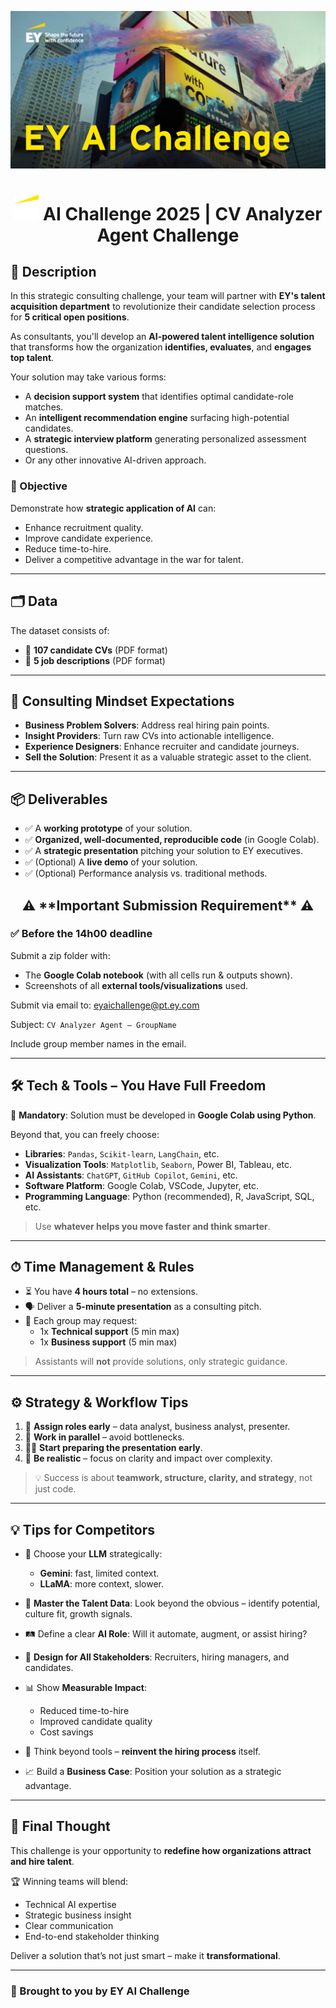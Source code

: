 ![alt text](https://github.com/EYAIChallenge/Overview/blob/main/Banner-EY-1280x640.jpg "EY AI Challenge")

<h1 align="center"> <img src="https://github.com/EYAIChallenge/Overview/blob/main/EY_Logo_Beam_RGB_White_Yellow.png" width="40" alt="Logo"/> AI Challenge 2025 | CV Analyzer Agent Challenge </h1>

## 📄 Description

In this strategic consulting challenge, your team will partner with **EY's talent acquisition department** to revolutionize their candidate selection process for **5 critical open positions**.

As consultants, you'll develop an **AI-powered talent intelligence solution** that transforms how the organization **identifies, evaluates**, and **engages top talent**.

Your solution may take various forms:
- A **decision support system** that identifies optimal candidate-role matches.
- An **intelligent recommendation engine** surfacing high-potential candidates.
- A **strategic interview platform** generating personalized assessment questions.
- Or any other innovative AI-driven approach.

### 🎯 Objective
Demonstrate how **strategic application of AI** can:
- Enhance recruitment quality.
- Improve candidate experience.
- Reduce time-to-hire.
- Deliver a competitive advantage in the war for talent.

---

## 🗂 Data

The dataset consists of:
- 📄 **107 candidate CVs** (PDF format)
- 🧾 **5 job descriptions** (PDF format)

---

## 🧠 Consulting Mindset Expectations

- **Business Problem Solvers**: Address real hiring pain points.
- **Insight Providers**: Turn raw CVs into actionable intelligence.
- **Experience Designers**: Enhance recruiter and candidate journeys.
- **Sell the Solution**: Present it as a valuable strategic asset to the client.

---

## 📦 Deliverables

- ✅ A **working prototype** of your solution.
- ✅ **Organized, well-documented, reproducible code** (in Google Colab).
- ✅ A **strategic presentation** pitching your solution to EY executives.
- ✅ (Optional) A **live demo** of your solution.
- ✅ (Optional) Performance analysis vs. traditional methods.

<h2 align="center"> ⚠️ **Important Submission Requirement** ⚠️ </h2>
<h3> ✅ Before the 14h00 deadline</h3>

Submit a zip folder with:
- The **Google Colab notebook** (with all cells run & outputs shown).
- Screenshots of all **external tools/visualizations** used.

Submit via email to: [eyaichallenge@pt.ey.com](mailto:eyaichallenge@pt.ey.com)

Subject: `CV Analyzer Agent – GroupName`

Include group member names in the email.

---

## 🛠 Tech & Tools – You Have Full Freedom

🚨 **Mandatory**: Solution must be developed in **Google Colab using Python**.

Beyond that, you can freely choose:
- **Libraries**: `Pandas`, `Scikit-learn`, `LangChain`, etc.
- **Visualization Tools**: `Matplotlib`, `Seaborn`, Power BI, Tableau, etc.
- **AI Assistants**: `ChatGPT`, `GitHub Copilot`, `Gemini`, etc.
- **Software Platform**: Google Colab, VSCode, Jupyter, etc.
- **Programming Language**: Python (recommended), R, JavaScript, SQL, etc.

> Use **whatever helps you move faster and think smarter**.

---

## ⏱ Time Management & Rules

- ⏳ You have **4 hours total** – no extensions.
- 🗣 Deliver a **5-minute presentation** as a consulting pitch.
- 👥 Each group may request:
  - 1x **Technical support** (5 min max)
  - 1x **Business support** (5 min max)

> Assistants will **not** provide solutions, only strategic guidance.

---

## ⚙️ Strategy & Workflow Tips

1. 👥 **Assign roles early** – data analyst, business analyst, presenter.
2. 🔄 **Work in parallel** – avoid bottlenecks.
3. 🧑‍🏫 **Start preparing the presentation early**.
4. 🎯 **Be realistic** – focus on clarity and impact over complexity.

> 💡 Success is about **teamwork, structure, clarity, and strategy**, not just code.

---

## 💡 Tips for Competitors

- 🎯 Choose your **LLM** strategically: 
  - **Gemini**: fast, limited context.
  - **LLaMA**: more context, slower.

- 🧾 **Master the Talent Data**: Look beyond the obvious – identify potential, culture fit, growth signals.

- 🛤 Define a clear **AI Role**: Will it automate, augment, or assist hiring?

- 👥 **Design for All Stakeholders**: Recruiters, hiring managers, and candidates.

- 📊 Show **Measurable Impact**:
  - Reduced time-to-hire
  - Improved candidate quality
  - Cost savings

- 🚀 Think beyond tools – **reinvent the hiring process** itself.

- 📈 Build a **Business Case**: Position your solution as a strategic advantage.

---

## 🧭 Final Thought

This challenge is your opportunity to **redefine how organizations attract and hire talent**.

🏆 Winning teams will blend:
- Technical AI expertise
- Strategic business insight
- Clear communication
- End-to-end stakeholder thinking

Deliver a solution that’s not just smart – make it **transformational**.

---

### 🏁 Brought to you by **EY AI Challenge**
